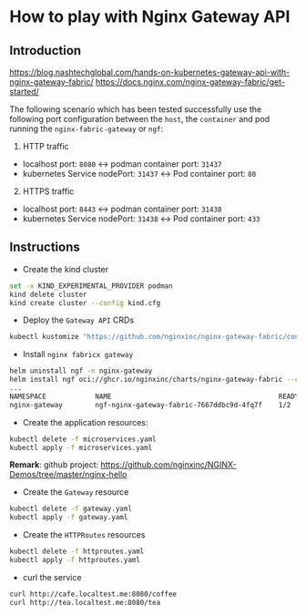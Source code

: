 # How to play with Nginx Gateway API

## Introduction

https://blog.nashtechglobal.com/hands-on-kubernetes-gateway-api-with-nginx-gateway-fabric/
https://docs.nginx.com/nginx-gateway-fabric/get-started/

The following scenario which has been tested successfully use the following port configuration between the `host`, the `container` and pod running the `nginx-fabric-gateway` or `ngf`:

1. HTTP traffic

- localhost port: `8080` <-> podman container port: `31437`
- kubernetes Service nodePort: `31437` <-> Pod container port: `80`

2. HTTPS traffic

- localhost port: `8443` <-> podman container port: `31438`
- kubernetes Service nodePort: `31438` <-> Pod container port: `433`

## Instructions

- Create the kind cluster
```bash
set -x KIND_EXPERIMENTAL_PROVIDER podman
kind delete cluster
kind create cluster --config kind.cfg
```
- Deploy the `Gateway API` CRDs
```bash
kubectl kustomize "https://github.com/nginxinc/nginx-gateway-fabric/config/crd/gateway-api/standard?ref=v1.5.0" | kubectl apply -f -
```
- Install `nginx fabricx gateway`
```bash
helm uninstall ngf -n nginx-gateway
helm install ngf oci://ghcr.io/nginxinc/charts/nginx-gateway-fabric --create-namespace -n nginx-gateway -f values.yaml
...
NAMESPACE            NAME                                         READY   STATUS    RESTARTS   AGE
nginx-gateway        ngf-nginx-gateway-fabric-7667ddbc9d-4fq7f    1/2     Running   0          10s
```
- Create the application resources:
```bash
kubectl delete -f microservices.yaml
kubectl apply -f microservices.yaml
```
**Remark**: github project: https://github.com/nginxinc/NGINX-Demos/tree/master/nginx-hello

- Create the `Gateway` resource

```bash
kubectl delete -f gateway.yaml
kubectl apply -f gateway.yaml
```
- Create the `HTTPRoutes` resources
```bash
kubectl delete -f httproutes.yaml
kubectl apply -f httproutes.yaml
```
- curl the service
```bash
curl http://cafe.localtest.me:8080/coffee
curl http://tea.localtest.me:8080/tea
```